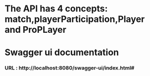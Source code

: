 # The API has 4 concepts: match,playerParticipation,Player and ProPLayer


# Swagger ui documentation
### URL : http://localhost:8080/swagger-ui/index.html#

